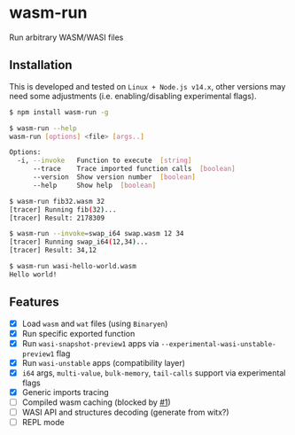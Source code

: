 # wasm-run
Run arbitrary WASM/WASI files

## Installation

This is developed and tested on `Linux + Node.js v14.x`, other versions may need some adjustments (i.e. enabling/disabling experimental flags).

```sh
$ npm install wasm-run -g

$ wasm-run --help        
wasm-run [options] <file> [args..]

Options:
  -i, --invoke   Function to execute  [string]
      --trace    Trace imported function calls  [boolean]
      --version  Show version number  [boolean]
      --help     Show help  [boolean]

$ wasm-run fib32.wasm 32
[tracer] Running fib(32)...
[tracer] Result: 2178309

$ wasm-run --invoke=swap_i64 swap.wasm 12 34
[tracer] Running swap_i64(12,34)...
[tracer] Result: 34,12

$ wasm-run wasi-hello-world.wasm
Hello world!
```

## Features

- [x] Load `wasm` and `wat` files (using `Binaryen`)
- [x] Run specific exported function
- [x] Run `wasi-snapshot-preview1` apps via `--experimental-wasi-unstable-preview1` flag
- [x] Run `wasi-unstable` apps (compatibility layer)
- [x] `i64` args, `multi-value`, `bulk-memory`, `tail-calls` support via experimental flags
- [x] Generic imports tracing
- [ ] Compiled wasm caching (blocked by [#1](https://github.com/wasm3/node-wasm-run/issues/1))
- [ ] WASI API and structures decoding (generate from witx?)
- [ ] REPL mode
